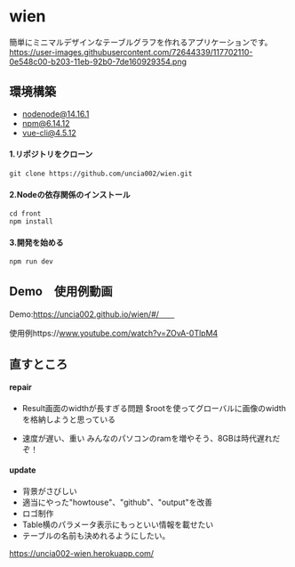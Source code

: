 # wien

簡単にミニマルデザインなテーブルグラフを作れるアプリケーションです。
https://user-images.githubusercontent.com/72644339/117702110-0e548c00-b203-11eb-92b0-7de160929354.png

## 環境構築
- nodenode@14.16.1
- npm@6.14.12
- vue-cli@4.5.12

#### 1.リポジトリをクローン
```
git clone https://github.com/uncia002/wien.git
```
#### 2.Nodeの依存関係のインストール
```
cd front
npm install
```
#### 3.開発を始める
```
npm run dev
```

## Demo　使用例動画
Demo:https://uncia002.github.io/wien/#/　　

使用例https://www.youtube.com/watch?v=ZOvA-0TlpM4

## 直すところ
#### repair
- Result画面のwidthが長すぎる問題
$rootを使ってグローバルに画像のwidthを格納しようと思っている

- 速度が遅い、重い
みんなのパソコンのramを増やそう、8GBは時代遅れだぞ！

#### update
- 背景がさびしい
- 適当にやった"howtouse"、"github"、"output"を改善
- ロゴ制作
- Table横のパラメータ表示にもっといい情報を載せたい
- テーブルの名前も決めれるようにしたい。

https://uncia002-wien.herokuapp.com/
